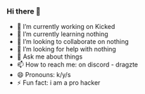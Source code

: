 ### Hi there 👋



- 🔭 I’m currently working on Kicked
- 🌱 I’m currently learning nothing
- 👯 I’m looking to collaborate on nothing
- 🤔 I’m looking for help with nothing
- 💬 Ask me about things
- 📫 How to reach me: on discord - dragzte
- 😄 Pronouns: k/y/s
- ⚡ Fun fact: i am a pro hacker
